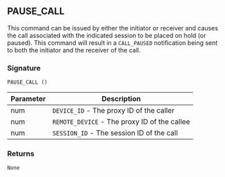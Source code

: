 ## PAUSE\_CALL

This command can be issued by either the initiator or receiver and causes the call associated with the indicated session to be placed on hold (or paused).  This command will result in a `CALL_PAUSED` notification being sent to both the initiator and the receiver of the call.


### Signature

`PAUSE_CALL ()`


| Parameter | Description |
| --- | --- |
| num | `DEVICE_ID` - The proxy ID of the caller |
| num | `REMOTE_DEVICE` - The proxy ID of the callee |
| num|  `SESSION_ID` - The session ID of the call |


### Returns

`None`

